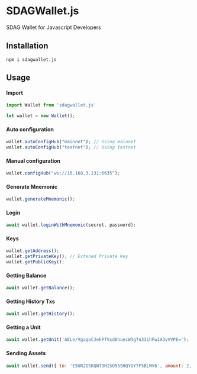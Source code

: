# SDAGWallet.js

SDAG Wallet for Javascript Developers

## Installation

```
npm i sdagwallet.js
```

## Usage

#### Import

```javascript
import Wallet from 'sdagwallet.js'

let wallet = new Wallet();
```

#### Auto configuration

```javascript
wallet.autoConfigHub("mainnet"); // Using mainnet
wallet.autoConfigHub("testnet"); // Using testnet
```

#### Manual configuration
```javascript
wallet.configHub("ws://10.168.3.131:6635");
```

#### Generate Mnemonic

```javascript
wallet.generateMnemonic();
```

#### Login

```javascript
await wallet.loginWithMnemonic(secret, password);
```

#### Keys

```javascript
wallet.getAddress();
wallet.getPrivateKey(); // Extened Private Key
wallet.getPublicKey();
```

#### Getting Balance

```javascript
await wallet.getBalance();
```

#### Getting History Txs

```javascript
await wallet.getHistory();
```

#### Getting a Unit

```javascript
await wallet.getUnit('AELe/VgaqoCJekPfVxd8huecW3g7n33ihFw1A3vVVPE=');
```

#### Sending Assets

```javascript
await wallet.send({ to: 'E5UR2ISKQWT3HISO55SHQYGYTF5BLWV6', amount: 2, text: 'Hello world' });
```